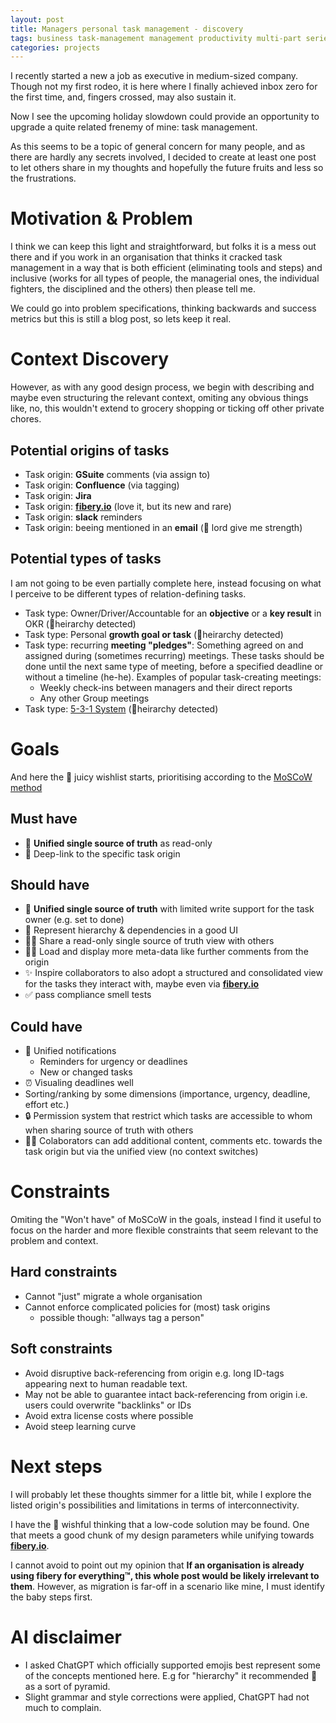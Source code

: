 ```yaml
---
layout: post
title: Managers personal task management - discovery
tags: business task-management management productivity multi-part series
categories: projects
---
```


I recently started a new a job as executive in medium-sized company. Though not my first rodeo, it is here where I finally achieved inbox zero for the first time, and, fingers crossed, may also sustain it.

Now I see the upcoming holiday slowdown could provide an opportunity to upgrade a quite related frenemy of mine: task management.

As this seems to be a topic of general concern for many people, and as there are hardly any secrets involved, I decided to create at least one post to let others share in my thoughts and hopefully the future fruits and less so the frustrations.

# Motivation & Problem

I think we can keep this light and straightforward, but folks it is a mess out there and if you work in an organisation that thinks it cracked task management in a way that is both efficient (eliminating tools and steps) and inclusive (works for all types of people, the managerial ones, the individual fighters, the disciplined and the others) then please tell me.

We could go into problem specifications, thinking backwards and success metrics but this is still a blog post, so lets keep it real.

# Context Discovery

However, as with any good design process, we begin with describing and maybe even structuring the relevant context, omiting any obvious things like, no, this wouldn't extend to grocery shopping or ticking off other private chores.

## Potential origins of tasks

* Task origin: **GSuite** comments (via assign to)
* Task origin: **Confluence** (via tagging)
* Task origin: **Jira**
* Task origin: **[fibery.io](fibery.io)** (love it, but its new and rare)
* Task origin: **slack** reminders
* Task origin: beeing mentioned in an **email** (🤦 lord give me strength)

## Potential types of tasks

I am not going to be even partially complete here, instead focusing on what I perceive to be different types of relation-defining tasks. 

* Task type: Owner/Driver/Accountable for an **objective** or a **key result** in OKR (🔺heirarchy detected)
* Task type: Personal **growth goal or task** (🔺heirarchy detected)
* Task type: recurring **meeting "pledges"**: Something agreed on and assigned during (sometimes recurring) meetings. These tasks should be done until the next same type of meeting, before a specified deadline or without a timeline (he-he). Examples of popular task-creating meetings:
  * Weekly check-ins between managers and their direct reports
  * Any other Group meetings
* Task type: [5-3-1 System](https://www.timedoctor.com/blog/1-3-5-rule/) (🔺heirarchy detected)

# Goals

And here the 🍹 juicy wishlist starts, prioritising according to the [MoSCoW method](https://en.wikipedia.org/wiki/MoSCoW_method)

## Must have

* 👀 **Unified single source of truth** as read-only
* 🔗 Deep-link to the specific task origin

## Should have

* 📝 **Unified single source of truth** with limited write support for the task owner (e.g. set to done)
* 🔺 Represent hierarchy & dependencies in a good UI
* 🤝👀 Share a read-only single source of truth view with others
* 🤝💬 Load and display more meta-data like further comments from the origin
* ✨ Inspire collaborators to also adopt a structured and consolidated view for the tasks they interact with, maybe even via **[fibery.io](fibery.io)**
* ✅ pass compliance smell tests

## Could have

* 🔔 Unified notifications
  * Reminders for urgency or deadlines
  * New or changed tasks
* ⏰ Visualing deadlines well
* Sorting/ranking by some dimensions (importance, urgency, deadline, effort etc.)
* 🔒 Permission system that restrict which tasks are accessible to whom when sharing source of truth with others
* 🤝📝 Colaborators can add additional content, comments etc. towards the task origin but via the unified view (no context switches)


# Constraints

Omiting the "Won't have" of MoSCoW in the goals, instead I find it useful to focus on the harder and more flexible constraints that seem relevant to the problem and context.

## Hard constraints

* Cannot "just" migrate a whole organisation
* Cannot enforce complicated policies for (most) task origins
  * possible though: "allways tag a person"

## Soft constraints
* Avoid disruptive back-referencing from origin e.g. long ID-tags appearing next to human readable text.
* May not be able to guarantee intact back-referencing from origin i.e. users could overwrite "backlinks" or IDs
* Avoid extra license costs where possible
* Avoid steep learning curve

# Next steps

I will probably let these thoughts simmer for a little bit, while I explore the listed origin's possibilities and limitations in terms of interconnectivity.

I have the 🌠 wishful thinking that a low-code solution may be found. One that meets a good chunk of my design parameters while unifying towards **[fibery.io](fibery.io)**. 

I cannot avoid to point out my opinion that **If an organisation is already using fibery for everything™, this whole post would be likely irrelevant to them**. However, as migration is far-off in a scenario like mine, I must identify the baby steps first.

# AI disclaimer

* I asked ChatGPT which officially supported emojis best represent some of the concepts mentioned here. E.g for "hierarchy" it recommended 🔺 as a sort of pyramid.
* Slight grammar and style corrections were applied, ChatGPT had not much to complain.